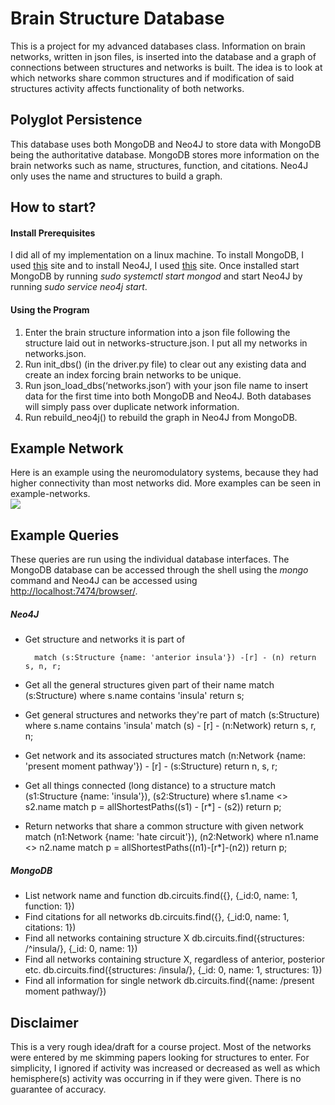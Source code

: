 # Brain Structure Database
This is a project for my advanced databases class. Information on brain networks, written in json files, is inserted into the database and a graph of connections between structures and networks is built. The idea is to look at which networks share common structures and if modification of said structures activity affects functionality of both networks. 

## Polyglot Persistence
This database uses both MongoDB and Neo4J to store data with MongoDB being the authoritative database. MongoDB stores more information on the brain networks such as name, structures, function, and citations. Neo4J only uses the name and structures to build a graph. 

## How to start?
#### Install Prerequisites 
I did all of my implementation on a linux machine. To install MongoDB, I used [this](https://tecadmin.net/install-mongodb-on-ubuntu/) site and to install Neo4J, I used [this](https://datawookie.netlify.com/blog/2016/09/installing-neo4j-on-ubuntu-16.04/) site. Once installed start MongoDB by running _sudo systemctl start mongod_ and start Neo4J by running _sudo service neo4j start_.

#### Using the Program
1. Enter the brain structure information into a json file following the structure laid out in networks-structure.json. I put all my networks in networks.json.
2. Run init\_dbs() (in the driver.py file) to clear out any existing data and create an index forcing brain networks to be unique.
3. Run json\_load\_dbs(‘networks.json’) with your json file name to insert data for the first time into both MongoDB and Neo4J. Both databases will simply pass over duplicate network information.
4. Run rebuild\_neo4j() to rebuild the graph in Neo4J from MongoDB.

## Example Network
Here is an example using the neuromodulatory systems, because they had higher connectivity than most networks did. More examples can be seen in example-networks. &nbsp; <br>
![](example-networks/neuromodulatory-systems.svg)

## Example Queries
These queries are run using the individual database interfaces. The MongoDB database can be accessed through the shell using the _mongo_ command and Neo4J can be accessed using [http://localhost:7474/browser/](http://localhost:7474/browser/).

##### Neo4J
* Get structure and networks it is part of
        
        match (s:Structure {name: 'anterior insula'}) -[r] - (n) return s, n, r;

* Get all the general structures given part of their name
        match (s:Structure) where s.name contains 'insula' return s;
* Get general structures and networks they're part of
        match (s:Structure) where s.name contains 'insula' match (s) - [r] - (n:Network) return s, r, n;
* Get network and its associated structures
        match (n:Network {name: 'present moment pathway'}) - [r] - (s:Structure) return n, s, r;
* Get all things connected (long distance) to a structure
      match (s1:Structure {name: 'insula'}), (s2:Structure) where s1.name <> s2.name match p = allShortestPaths((s1) - [r*] - (s2)) return p;
* Return networks that share a common structure with given network
        match (n1:Network {name: 'hate circuit'}), (n2:Network) where n1.name <> n2.name match p = allShortestPaths((n1)-[r*]-(n2)) return p;

##### MongoDB
* List network name and function
        db.circuits.find({}, {_id:0, name: 1, function: 1})
* Find citations for all networks
        db.circuits.find({}, {_id:0, name: 1, citations: 1})
* Find all networks containing structure X
        db.circuits.find({structures: /^insula/}, {_id: 0, name: 1})
* Find all networks containing structure X, regardless of anterior, posterior etc.
        db.circuits.find({structures: /insula/}, {_id: 0, name: 1, structures: 1})
* Find all information for single network
        db.circuits.find({name: /present moment pathway/})

## Disclaimer
This is a very rough idea/draft for a course project. Most of the networks were entered by me skimming papers looking for structures to enter. For simplicity, I ignored if activity was increased or decreased as well as which hemisphere(s) activity was occurring in if they were given. There is no guarantee of accuracy. 
